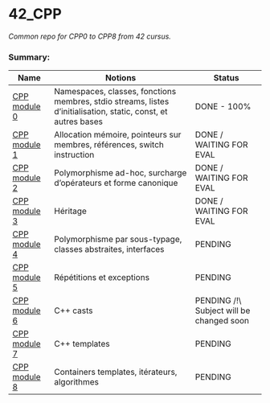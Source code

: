 
# 42_CPP
*Common repo for CPP0 to CPP8 from 42 cursus.*

  ### Summary:

  
|  Name| Notions | Status |
|--|--|--|
| [CPP module 0](https://cdn.intra.42.fr/pdf/pdf/67747/fr.subject.pdf) | Namespaces, classes, fonctions membres, stdio streams, listes d’initialisation, static, const, et autres bases | DONE - 100% |
| [CPP module 1](https://cdn.intra.42.fr/pdf/pdf/68392/fr.subject.pdf) | Allocation mémoire, pointeurs sur membres, références, switch instruction | DONE / WAITING FOR EVAL |
| [CPP module 2](https://cdn.intra.42.fr/pdf/pdf/64539/fr.subject.pdf) | Polymorphisme ad-hoc, surcharge d’opérateurs et forme canonique | DONE / WAITING FOR EVAL |
| [CPP module 3](https://cdn.intra.42.fr/pdf/pdf/57318/fr.subject.pdf) | Héritage |  DONE / WAITING FOR EVAL |
| [CPP module 4](https://cdn.intra.42.fr/pdf/pdf/73976/fr.subject.pdf) | Polymorphisme par sous-typage, classes abstraites, interfaces | PENDING |
| [CPP module 5](https://cdn.intra.42.fr/pdf/pdf/68266/fr.subject.pdf) | Répétitions et exceptions | PENDING |
| [CPP module 6](https://cdn.intra.42.fr/pdf/pdf/57324/fr.subject.pdf) | C++ casts | PENDING /!\ Subject will be changed soon |
| [CPP module 7](https://cdn.intra.42.fr/pdf/pdf/61437/fr.subject.pdf) | C++ templates | PENDING |
| [CPP module 8](https://cdn.intra.42.fr/pdf/pdf/57330/fr.subject.pdf) | Containers templates, itérateurs, algorithmes | PENDING |

